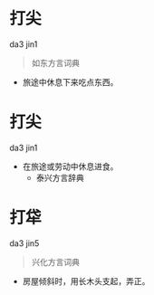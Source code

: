 # 打尖
da3 jin1
> 如东方言词典
- 旅途中休息下来吃点东西。

# 打尖
da3 jin1
+ 在旅途或劳动中休息进食。
  * 泰兴方言辞典

# 打牮
da3 jin5
> 兴化方言词典
- 房屋倾斜时，用长木头支起，弄正。
